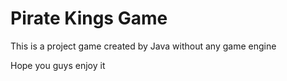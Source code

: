 # Pirate Kings Game

This is a project game created by Java without any game engine

Hope you guys enjoy it
